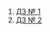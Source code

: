 1. [ДЗ № 1](https://github.com/IshenkoNikita/homework_example/blob/main/Задание%20№%201)
2. [ДЗ № 2](https://github.com/IshenkoNikita/homework_example/blob/main/ДЗ№2)
